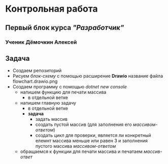 # Контрольная работа

## Первый блок курса _**"Разработчик"**_

### Ученик Дёмочкин Алексей

## **Задача** 

* Создаем репозиторий
* Рисуем  _блок-схему_ с помощью расширение **Drawio** название файла flowchart.drawio.png
* Cоздаем программу с помощью _dotnet new console_
    * напишем функцию для печати массива 
        * в отдельной ветке 
    * напишем главную задачу 
        * в отдельной ветке 
        * **задача**
            * задать массив 
            * создать пустой массив (для заполнения его _массивом-ответом_)
            * создать цикл для проверки, является ли конкретный елемнт массива меньше или равен 3 и заполнения пустого массива _массивом-ответом_
    * обращаемся к функции для печати массива и печатаем _массив-ответ_
             
    
    

